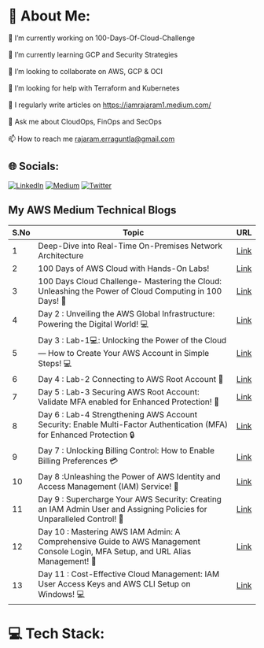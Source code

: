# 💫 About Me:
🔭 I’m currently working on 100-Days-Of-Cloud-Challenge<br><br>🌱 I’m currently learning GCP and Security Strategies<br><br>👯 I’m looking to collaborate on AWS, GCP & OCI<br><br>🤝 I’m looking for help with Terraform and Kubernetes<br><br>📝 I regularly write articles on https://iamrajaram1.medium.com/<br><br>💬 Ask me about CloudOps, FinOps and SecOps<br><br>📫 How to reach me rajaram.erraguntla@gmail.com


## 🌐 Socials:
[![LinkedIn](https://img.shields.io/badge/LinkedIn-%230077B5.svg?logo=linkedin&logoColor=white)](https://linkedin.com/in/iamrajaram1) [![Medium](https://img.shields.io/badge/Medium-12100E?logo=medium&logoColor=white)](https://medium.com/@iamrajaram1) [![Twitter](https://img.shields.io/badge/Twitter-%231DA1F2.svg?logo=Twitter&logoColor=white)](https://twitter.com/iamrajaram1) 


## My AWS Medium Technical Blogs

| S.No | Topic                                                                                                      | URL                                                                                                       |
|------|------------------------------------------------------------------------------------------------------------|-----------------------------------------------------------------------------------------------------------|
| 1    | Deep-Dive into Real-Time On-Premises Network Architecture                                                 | [Link](https://iamrajaram1.medium.com/introduction-to-aws-services-part-1-458cc39a718e)                |
| 2    | 100 Days of AWS Cloud with Hands-On Labs!                                                                 | [Link](https://iamrajaram1.medium.com/100-days-of-aws-cloud-with-hands-on-labs-46278cd5cb5d)          |
| 3    | 100 Days Cloud Challenge- Mastering the Cloud: Unleashing the Power of Cloud Computing in 100 Days! 🚀 | [Link](https://medium.com/cloudnloud/day1-of-100-days-cloud-challenge-mastering-the-cloud-unleashing-the-power-of-cloud-computing-d98755c55c85) |
| 4    | Day 2 : Unveiling the AWS Global Infrastructure: Powering the Digital World! 💻 | [Link](https://medium.com/cloudnloud/day2of-100-days-aws-cloud-challenge-unveiling-the-aws-global-infrastructure-powering-the-56975d650fc1) |
| 5    | Day 3 : Lab-1💻: Unlocking the Power of the Cloud — How to Create Your AWS Account in Simple Steps! 💻 | [Link](https://medium.com/cloudnloud/day-3-lab-1-unlocking-the-power-of-the-cloud-how-to-create-your-aws-account-in-simple-steps-9653ce5b332d) |
| 6    |  Day 4 : Lab-2 Connecting to AWS Root Account 💪 | [Link](https://medium.com/cloudnloud/day4of-100-days-aws-cloud-challenge-lab-2-connecting-to-aws-root-account-f95b55298ef6) |
| 7    | Day 5 : Lab-3 Securing AWS Root Account: Validate MFA enabled for Enhanced Protection! 💪 | [Link](https://medium.com/cloudnloud/day5of-100-days-aws-cloud-challenge-lab-3-securing-aws-root-account-validate-mfa-enabled-for-4b9a168b2d0d) |
| 8    | Day 6 : Lab-4 Strengthening AWS Account Security: Enable Multi-Factor Authentication (MFA) for Enhanced Protection 🔒 | [Link](https://medium.com/cloudnloud/day6of-100-days-aws-cloud-challenge-lab-4-strengthening-aws-account-security-enable-multi-factor-ab7d1dac07cd) |
| 9    | Day 7 : Unlocking Billing Control: How to Enable Billing Preferences 💳 | [Link](https://medium.com/cloudnloud/day7of-100-days-aws-cloud-challenge-unlocking-billing-control-how-to-enable-billing-898b9bfe433d) |
| 10   | Day 8 :Unleashing the Power of AWS Identity and Access Management (IAM) Service! 💪 | [Link](https://medium.com/cloudnloud/day8-unleashing-the-power-of-aws-identity-and-access-management-iam-service-day-203f464ebebb) |
| 11   | Day 9 :  Supercharge Your AWS Security: Creating an IAM Admin User and Assigning Policies for Unparalleled Control! 💪 | [Link](https://medium.com/cloudnloud/supercharge-your-aws-security-creating-an-iam-admin-user-and-assigning-policies-for-76f46b911c4d) |
| 12   | Day 10 : Mastering AWS IAM Admin: A Comprehensive Guide to AWS Management Console Login, MFA Setup, and URL Alias Management! 💼 | [Link](https://medium.com/cloudnloud/mastering-aws-iam-admin-a-comprehensive-guide-to-aws-management-console-login-mfa-setup-and-35474f0c31b9) |
| 13   | Day 11 : Cost-Effective Cloud Management: IAM User Access Keys and AWS CLI Setup on Windows! 💻 | [Link](https://medium.com/cloudnloud/cost-effective-cloud-management-iam-user-access-keys-and-aws-cli-setup-on-windows-7f325249f52d) |



# 💻 Tech Stack:


